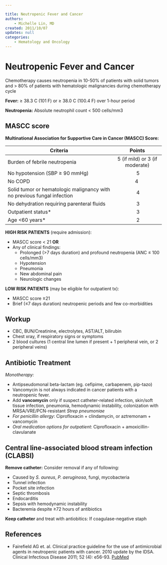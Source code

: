 ```yaml
---

title: Neutropenic Fever and Cancer
authors:
    - Michelle Lin, MD
created: 2011/10/07
updates: null
categories:
    - Hematology and Oncology
---
```


# Neutropenic Fever and Cancer

Chemotherapy causes neutropenia in 10-50% of patients with solid tumors and > 80% of patients with hematologic malignancies during chemotherapy cycle

**Fever:** ≥ 38.3 C (101 F) or ≥ 38.0 C (100.4 F) over 1-hour period

**Neutropenia:** Absolute neutrophil count &lt; 500 cells/mm3

## MASCC score

**Multinational Association for Supportive Care in Cancer (MASCC) Score:**

| Criteria                                                                                          |             Points             |
| ------------------------------------------------------------------------------------------------- | :----------------------------: |
| Burden of febrile neutropenia                                                                     | 5 (if mild) or 3 (if moderate) |
| No hypotension (SBP ≥ 90 mmHg)                                                                    |                5               |
| No COPD                                                                                           |               4                |
| Solid tumor or hematologic malignancy <span class="drug">with</span> no previous fungal infection |                4               |
| No dehydration requiring parenteral fluids                                                        |                3               |
| Outpatient status\*                                                                               |                3               |
| Age &lt;60 years\*                                                                                |                2               |

**HIGH RISK PATIENTS** (require admission):

- MASCC score &lt; 21 **OR**
- Any of clinical findings:
  - Prolonged (>7 days duration) and profound neutropenia (ANC ≤ 100 cells/mm3)
  - Hypotension
  - Pneumonia
  - New abdominal pain
  - Neurologic changes

**LOW RISK PATIENTS** (may be eligible for outpatient tx):

- MASCC score ≥21
- Brief (≤7 days duration) neutropenic periods and few co-morbidities

## Workup

- CBC, BUN/Creatinine, electrolytes, AST/ALT, bilirubin
- Chest xray, if respiratory signs or symptoms
- 2 blood cultures (1 central line lumen if present + 1 peripheral vein, or 2 peripheral veins)

## Antibiotic Treatment

_Monotherapy:_ 

- Antipseudomonal beta-lactam (eg. <span class="drug">cefipime</span>, <span class="drug">carbapenem</span>, <span class="drug">pip-tazo</span>)
- <span class="drug">Vancomycin</span> is not always indicated in cancer patients with a neutropenic fever.
- Add **vancomycin** only if suspect catheter-related infection, skin/soft tissue infection, pneumonia, hemodynamic instability, colonization with MRSA/VRE/PCN-resistant _Strep pneumoniae_
- _For penicillin allergy_: <span class="drug">Ciprofloxacin</span> + <span class="drug">clindamycin</span>, or <span class="drug">aztremonam</span> + <span class="drug">vancomycin</span>
- _Oral medication options for outpatient_: <span class="drug">Ciprofloxacin</span> + <span class="drug">amoxicillin-clavulanate</span>

## Central line-associated blood stream infection (CLABSI)

**Remove catheter:** Consider removal if any of following: 

- Caused by _S. aureus_, _P. aeruginosa_, fungi, mycobacteria
- Tunnel infection
- Pocket site infection
- Septic thrombosis
- Endocarditis
- Sepsis with hemodynamic instability
- Bacteremia despite ≥72 hours of antibiotics

**Keep catheter** and treat with antiobitics: If coagulase-negative staph

## References

- Fairefield AG et. al. Clinical practice guideline for the use of antimicrobial agents in neutropenic patients with cancer. 2010 update by the IDSA. Clinical Infectious Disease 2011; 52 (4): e56-93. [PubMed](http://www.ncbi.nlm.nih.gov/pubmed/21205990)
